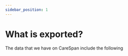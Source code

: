 ```yaml
---
sidebar_position: 1
---
```


# What is exported?

The data that we have on CareSpan include the following
